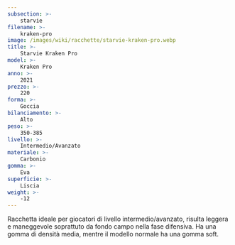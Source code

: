 ```yaml
---
subsection: >-
    starvie
filename: >-
    kraken-pro
image: /images/wiki/racchette/starvie-kraken-pro.webp
title: >-
    Starvie Kraken Pro
model: >-
    Kraken Pro
anno: >-
    2021
prezzo: >-
    220
forma: >-
    Goccia
bilanciamento: >-
    Alto
peso: >-
    350-385
livello: >-
    Intermedio/Avanzato
materiale: >-
    Carbonio
gomma: >-
    Eva
superficie: >-
    Liscia
weight: >-
    -12
---
```

Racchetta ideale per giocatori di livello intermedio/avanzato, risulta leggera e maneggevole soprattuto da fondo campo nella fase difensiva. Ha una gomma di densità media, mentre il modello normale ha una gomma soft.